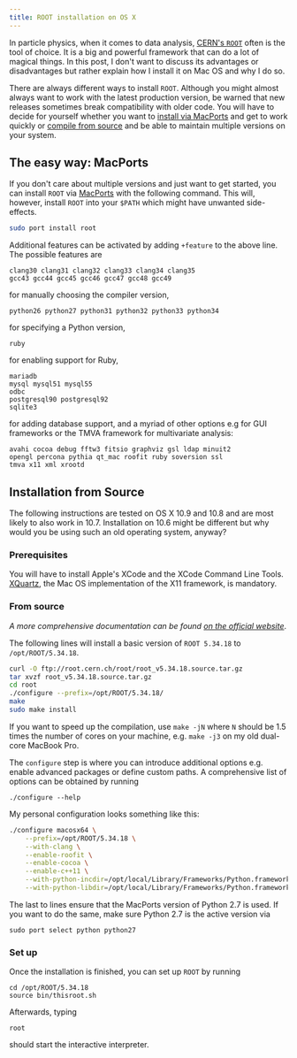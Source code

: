 ```yaml
---
title: ROOT installation on OS X
---
```

In particle physics, when it comes to data analysis, [CERN's `ROOT`](http://root.cern.ch/) often is the tool of choice. It is a big and powerful framework that can do a lot of magical things. In this post, I don't want to discuss its advantages or disadvantages but rather explain how I install it on Mac OS and why I do so.

There are always different ways to install `ROOT`. Although you might almost always want to work with the latest production version, be warned that new releases sometimes break compatibility with older code. You will have to decide for yourself whether you want to [install via MacPorts](#the-easy-way-macports) and get to work quickly or [compile from source](#installation-from-source) and be able to maintain multiple versions on your system.

## The easy way: MacPorts
If you don't care about multiple versions and just want to get started, you can install `ROOT` via [MacPorts](http://www.macports.org/) with the following command. This will, however, install `ROOT` into your `$PATH` which might have unwanted side-effects.

```bash
sudo port install root
```

Additional features can be activated by adding `+feature` to the above line. The possible features are

```
clang30 clang31 clang32 clang33 clang34 clang35
gcc43 gcc44 gcc45 gcc46 gcc47 gcc48 gcc49
```
for manually choosing the compiler version,
```
python26 python27 python31 python32 python33 python34
```
for specifying a Python version,

```
ruby
```
for enabling support for Ruby,

```
mariadb
mysql mysql51 mysql55
odbc
postgresql90 postgresql92
sqlite3
```
for adding database support, and a myriad of other options e.g for GUI frameworks or the TMVA framework for multivariate analysis: 

```
avahi cocoa debug fftw3 fitsio graphviz gsl ldap minuit2
opengl percona pythia qt_mac roofit ruby soversion ssl
tmva x11 xml xrootd
```


## Installation from Source
The following instructions are tested on OS X 10.9 and 10.8 and are most likely to also work in 10.7. Installation on 10.6 might be different but why would you be using such an old operating system, anyway?

### Prerequisites
You will have to install Apple's XCode and the XCode Command Line Tools. [XQuartz](https://xquartz.macosforge.org/landing/), the Mac OS implementation of the X11 framework, is mandatory.

### From source
_A more comprehensive documentation can be found [on the official website](http://root.cern.ch/drupal/content/installing-root-source)_.

The following lines will install a basic version of `ROOT 5.34.18` to `/opt/ROOT/5.34.18`.

```bash
curl -O ftp://root.cern.ch/root/root_v5.34.18.source.tar.gz
tar xvzf root_v5.34.18.source.tar.gz
cd root
./configure --prefix=/opt/ROOT/5.34.18/
make
sudo make install
```

If you want to speed up the compilation, use `make -jN` where `N` should be 1.5 times the number of cores on your machine, e.g. `make -j3` on my old dual-core MacBook Pro.

The `configure` step is where you can introduce additional options e.g. enable advanced packages or define custom paths. A comprehensive list of options can be obtained by running

```
./configure --help
```

My personal configuration looks something like this:
```bash
./configure macosx64 \
    --prefix=/opt/ROOT/5.34.18 \
    --with-clang \
    --enable-roofit \
    --enable-cocoa \
    --enable-c++11 \
    --with-python-incdir=/opt/local/Library/Frameworks/Python.framework/Versions/2.7/include/python2.7/ \
    --with-python-libdir=/opt/local/Library/Frameworks/Python.framework/Versions/2.7/lib/
```
The last to lines ensure that the MacPorts version of Python 2.7 is used. If you want to do the same, make sure Python 2.7 is the active version via
```
sudo port select python python27
```

### Set up
Once the installation is finished, you can set up `ROOT` by running
```
cd /opt/ROOT/5.34.18
source bin/thisroot.sh
```

Afterwards, typing
```
root
```
should start the interactive interpreter.
